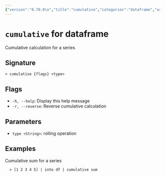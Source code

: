 ```yaml
---
{"version":"0.70.0\n","title":"cumulative","categories":"dataframe","usage":"Cumulative calculation for a series\n"}
---
```

<!-- THIS FILE IS GENERATED BY update_book_commands.cjs USING NUSHELL'S HELP COMMANDS.
REFRAIN FROM EDITING IT MANUALLY.-->
# <code>cumulative</code> for dataframe

<div class='command-title'>Cumulative calculation for a series</div>

## Signature

```> cumulative {flags} <type>```

## Flags

 * ```-h, --help```: Display this help message
 * ```-r, --reverse```: Reverse cumulative calculation
## Parameters

 * ```type <String>```: rolling operation
## Examples

  Cumulative sum for a series
```shell
  > [1 2 3 4 5] | into df | cumulative sum
```



